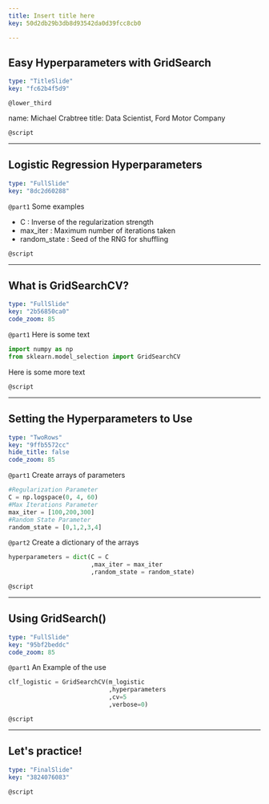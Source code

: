 ```yaml
---
title: Insert title here
key: 50d2db29b3db8d93542da0d39fcc8cb0

---
```

## Easy Hyperparameters with GridSearch

```yaml
type: "TitleSlide"
key: "fc62b4f5d9"
```

`@lower_third`

name: Michael Crabtree
title: Data Scientist, Ford Motor Company


`@script`



---
## Logistic Regression Hyperparameters

```yaml
type: "FullSlide"
key: "8dc2d60288"
```

`@part1`
Some examples
- C : Inverse of the regularization strength
- max_iter : Maximum number of iterations taken
- random_state : Seed of the RNG for shuffling


`@script`



---
## What is GridSearchCV?

```yaml
type: "FullSlide"
key: "2b56850ca0"
code_zoom: 85
```

`@part1`
Here is some text

```python
import numpy as np
from sklearn.model_selection import GridSearchCV
```
Here is some more text


`@script`



---
## Setting the Hyperparameters to Use

```yaml
type: "TwoRows"
key: "9ffb5572cc"
hide_title: false
code_zoom: 85
```

`@part1`
Create arrays of parameters
```python
#Regularization Parameter
C = np.logspace(0, 4, 60)
#Max Iterations Parameter
max_iter = [100,200,300]
#Random State Parameter
random_state = [0,1,2,3,4]
```


`@part2`
Create a dictionary of the arrays
```python
hyperparameters = dict(C = C
                       ,max_iter = max_iter
                       ,random_state = random_state)
```


`@script`



---
## Using GridSearch()

```yaml
type: "FullSlide"
key: "95bf2beddc"
code_zoom: 85
```

`@part1`
An Example of the use
```python
clf_logistic = GridSearchCV(m_logistic
                            ,hyperparameters
                            ,cv=5
                            ,verbose=0)
```


`@script`



---
## Let's practice!

```yaml
type: "FinalSlide"
key: "3824076083"
```

`@script`


